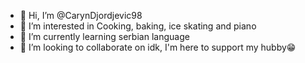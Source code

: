 - 👋 Hi, I’m @CarynDjordjevic98
- 👀 I’m interested in Cooking, baking, ice skating and piano
- 🌱 I’m currently learning serbian language
- 💞️ I’m looking to collaborate on idk, I'm here to support my hubby😁

<!---
CarynDjordjevic98/CarynDjordjevic98 is a ✨ special ✨ repository because its `README.md` (this file) appears on your GitHub profile.
You can click the Preview link to take a look at your changes.
--->
